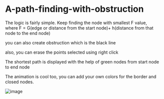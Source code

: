 # A-path-finding-with-obstruction

The logic is fairly simple. Keep finding the node with smallest F value, where F = G(edge or distance from the start node)+ h(distance from that node to the end node)

you can also create obstruction which is the black line 

also, you can erase the points selected using right click

The shortest path is displayed with the help of green nodes from start node to end node

The animation is cool too, you can add your own colors for the border and closed nodes. 


![image](https://user-images.githubusercontent.com/86701999/126994069-c62f2831-1268-4f27-ae02-00d66355714c.png)
